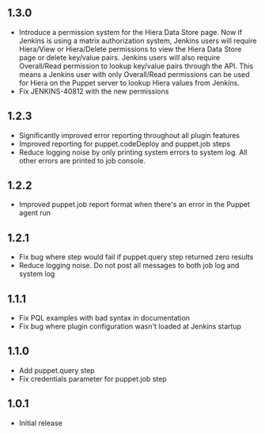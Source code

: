 ## 1.3.0

- Introduce a permission system for the Hiera Data Store page. Now if Jenkins
  is using a matrix authorization system, Jenkins users will require Hiera/View
  or Hiera/Delete permissions to view the Hiera Data Store page or delete
  key/value pairs. Jenkins users will also require Overall/Read permission to
  lookup key/value pairs through the API. This means a Jenkins user with only
  Overall/Read permissions can be used for Hiera on the Puppet server to lookup
  Hiera values from Jenkins.
- Fix JENKINS-40812 with the new permissions

## 1.2.3
- Significantly improved error reporting throughout all plugin features
- Improved reporting for puppet.codeDeploy and puppet.job steps
- Reduce logging noise by only printing system errors to system log. All other
  errors are printed to job console.

## 1.2.2
- Improved puppet.job report format when there's an error in the Puppet agent run

## 1.2.1
- Fix bug where step would fail if puppet.query step returned zero results
- Reduce logging noise. Do not post all messages to both job log and system log

## 1.1.1
- Fix PQL examples with bad syntax in documentation
- Fix bug where plugin configuration wasn't loaded at Jenkins startup

## 1.1.0
- Add puppet.query step
- Fix credentials parameter for puppet.job step

## 1.0.1
- Initial release
